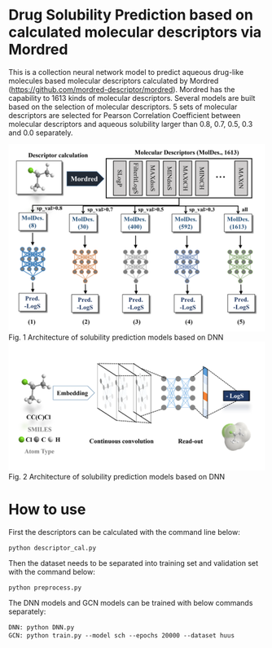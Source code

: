 # Drug Solubility Prediction based on calculated molecular descriptors via Mordred

This is a collection neural network model to predict aqueous drug-like molecules based molecular descriptors calculated by Mordred (https://github.com/mordred-descriptor/mordred). Mordred has the capability to 1613 kinds of molecular descriptors. Several models are built based on the selection of molecular descriptors. 5 sets of molecular descriptors are selected for Pearson Correlation Coefficient between molecular descriptors and aqueous solubility larger than 0.8, 0.7, 0.5, 0.3 and 0.0 separately.


![image](https://github.com/jeah-z/Drug-Solubility-Prediction-Mordred/blob/master/Figures/dnn.png)
Fig. 1 Architecture of solubility prediction models based on DNN
![image](https://github.com/jeah-z/Drug-Solubility-Prediction-Mordred/blob/master/Figures/gcn.png)
Fig. 2 Architecture of solubility prediction models based on DNN

# How to use

First the descriptors can be calculated with the command line below:

```
python descriptor_cal.py
```

Then the dataset needs to be separated into training set and validation set with the command below:
```
python preprocess.py
```

The DNN models and GCN models can be trained with below commands separately:

```
DNN: python DNN.py
GCN: python train.py --model sch --epochs 20000 --dataset huus
```

